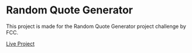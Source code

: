 # Random Quote Generator

This project is made for the Random Quote Generator project challenge by FCC.

[Live Project](https://randomquotegenerator.github.io/)